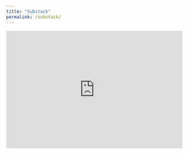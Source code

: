 ```yaml
---
title: "Substack"
permalink: /substack/
---
```


<iframe src="https://aeroles.substack.com/embed" width="480" height="320" style="border:1px solid #EEE; background:white;" frameborder="0" scrolling="no"></iframe>
